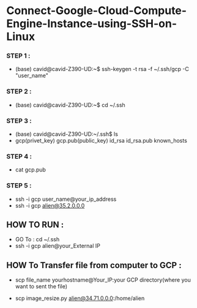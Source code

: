 # Connect-Google-Cloud-Compute-Engine-Instance-using-SSH-on-Linux

### STEP 1 :
- (base) cavid@cavid-Z390-UD:~$ ssh-keygen -t rsa -f ~/.ssh/gcp -C "user_name"

### STEP 2 :
- (base) cavid@cavid-Z390-UD:~$ cd ~/.ssh

### STEP 3 :
- (base) cavid@cavid-Z390-UD:~/.ssh$ ls
- gcp(privet_key)  gcp.pub(public_key)  id_rsa  id_rsa.pub  known_hosts


### STEP 4 : 
- cat gcp.pub 

### STEP 5 :
- ssh -i gcp user_name@your_ip_address
- ssh -i gcp alien@35.2.0.0.0

## HOW TO RUN :
- GO To : cd ~/.ssh 
- ssh -i gcp alien@your_External IP

## HOW To Transfer file from computer to GCP :

- scp file_name yourhostname@Your_IP:your GCP directory(where you want to sent the file)

- scp image_resize.py alien@34.71.0.0.0:/home/alien

